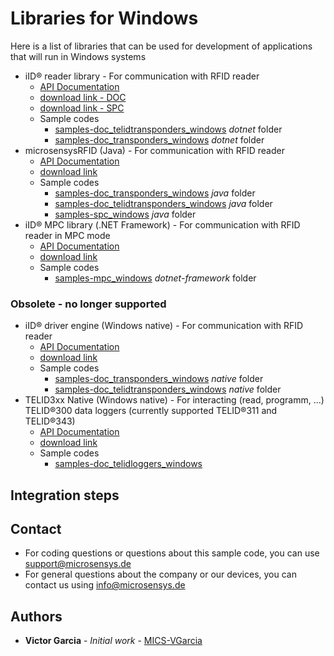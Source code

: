 # Libraries for Windows
Here is a list of libraries that can be used for development of applications that will run in Windows systems

* iID® reader library - For communication with RFID reader
    * [API Documentation](https://www.microsensys.de/downloads/DevSamples/Libraries/Windows/iIDReaderLibrary%20-%20.NET%20library/APIDoc_DocInterfaceControl_1.0_E.pdf)
    * [download link - DOC](https://www.nuget.org/packages/Microsensys.iIDReaderLibrary.DocInterfaceControl/)
    * [download link - SPC](https://www.nuget.org/packages/Microsensys.iIDReaderLibrary.SpcInterfaceControl/)
    * Sample codes
        * [samples-doc_telidtransponders_windows](https://github.com/Micro-Sensys/samples-doc_transponders_windows) *dotnet* folder
        * [samples-doc_transponders_windows](https://github.com/Micro-Sensys/samples-doc_telidtransponders_windows) *dotnet* folder
* microsensysRFID (Java) - For communication with RFID reader
    * [API Documentation](https://www.microsensys.de/downloads/DevSamples/Libraries/Windows/microsensysRFID%20-%20jar%20library/APIDoc%20MicroSensys%20iID3000%20Java%20API%20-%20Windows%20E6_2.pdf)
    * [download link](https://www.microsensys.de/downloads/DevSamples/Libraries/Windows/microsensysRFID%20-%20jar%20library/)
    * Sample codes
        * [samples-doc_transponders_windows](https://github.com/Micro-Sensys/samples-doc_transponders_windows) *java* folder
        * [samples-doc_telidtransponders_windows](https://github.com/Micro-Sensys/samples-doc_telidtransponders_windows) *java* folder
        * [samples-spc_windows](https://github.com/Micro-Sensys/samples-spc_windows) *java* folder
* iID® MPC library (.NET Framework) - For communication with RFID reader in MPC mode
    * [API Documentation](https://www.microsensys.de/downloads/DevSamples/Libraries/Windows/iID%20MPC%20-%20.NET%20library/APIDoc_microsensysMPC-1.2.0.0-E.pdf)
    * [download link](https://www.microsensys.de/downloads/DevSamples/Libraries/Windows/iID%20MPC%20-%20.NET%20library/)
    * Sample codes
        * [samples-mpc_windows](https://github.com/Micro-Sensys/samples-mpc_windows) *dotnet-framework* folder

### Obsolete - no longer supported
* iID® driver engine (Windows native) - For communication with RFID reader
    * [API Documentation](https://www.microsensys.de/downloads/DevSamples/Libraries/Windows/iID%20driver%20engine%20-%20Native%20driver/APIDoc_iIDDriver3000PRO_1059_E.pdf)
    * [download link](https://www.microsensys.de/downloads/DevSamples/Libraries/Windows/iID%20driver%20engine%20-%20Native%20driver/)
    * Sample codes
        * [samples-doc_transponders_windows](https://github.com/Micro-Sensys/samples-doc_transponders_windows) *native* folder
        * [samples-doc_telidtransponders_windows](https://github.com/Micro-Sensys/samples-doc_telidtransponders_windows) *native* folder
* TELID3xx Native (Windows native) - For interacting (read, programm, ...) TELID®300 data loggers (currently supported TELID®311 and TELID®343)
    * [API Documentation](https://www.microsensys.de/downloads/DevSamples/Libraries/Windows/TELID300%20-%20native%20library/APIDoc_TELID3xx_native_driver_TP_16_E.pdf)
    * [download link](https://www.microsensys.de/downloads/DevSamples/Libraries/Windows/TELID300%20-%20native%20library/)
    * Sample codes
        * [samples-doc_telidloggers_windows](https://github.com/Micro-Sensys/samples-doc_telidloggers_windows)

## Integration steps

## Contact
* For coding questions or questions about this sample code, you can use [support@microsensys.de](mailto:support@microsensys.de)
* For general questions about the company or our devices, you can contact us using [info@microsensys.de](mailto:info@microsensys.de)

## Authors

* **Victor Garcia** - *Initial work* - [MICS-VGarcia](https://github.com/MICS-VGarcia/)
